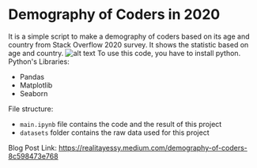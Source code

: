# Demography of Coders in 2020

It is a simple script to make a demography of coders based on its age and country from Stack Overflow 2020 survey. It shows the statistic based on age and country.
![alt text](https://miro.medium.com/max/2400/1*iARTo5LQZ15Y9RwqsfuZaQ.png)
To use this code, you have to install python. Python's Libraries:
- Pandas
- Matplotlib
- Seaborn

File structure:
- `main.ipynb` file contains the code and the result of this project
- `datasets` folder contains the raw data used for this project

Blog Post Link: https://realitayessy.medium.com/demography-of-coders-8c598473e768
